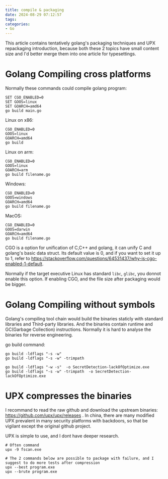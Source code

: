 ```yaml
---
title: compile & packaging
date: 2024-08-29 07:12:57
tags:
categories:
- Go
---
```


This article contains tentatively golang's packaging techniques and UPX repackaging introduction, because both these 2 topics have small content size and I'd better merge them into one article for typesettings.

# Golang Compiling cross platforms

Normally these commands could compile golang program:

    SET CGO_ENABLED=0
    SET GOOS=linux
    SET GOARCH=amd64
    go build main.go

Linux on x86:

    CGO_ENABLED=0 
    GOOS=linux 
    GOARCH=amd64 
    go build

Linux on arm:

    CGO_ENABLED=0
    GOOS=linux
    GOARCH=arm
    go build filename.go

Windows:

    CGO_ENABLED=0
    GOOS=windows
    GOARCH=amd64
    go build filename.go

MacOS:

    CGO_ENABLED=0
    GOOS=darwin
    GOARCH=amd64
    go build filename.go

CGO is a option for unification of C,C++ and golang, it can unify C and golang's basic data struct. Its default value is 0, and if you want to set it up to 1, refer to https://stackoverflow.com/questions/64531437/why-is-cgo-enabled-1-default. 

Normally if the target executive Linux has standard `libc`, `glibc`, you donnot enable this option. If enabling CGO, and the file size after packaging would be bigger.

# Golang Compiling without symbols

Golang's compiling tool chain would build the binaries staticly with standard libraries and Third-party libraries. And the binaries contain runtime and GC(Garbage Collection) instructions. Normally it is hard to analyse the binaries for reverse engineering.

go build command:

    go build -ldflags "-s -w"
    go build -ldflags "-s -w" -trimpath

    go build -ldflags "-w -s"  -o SecretDetection-lackOfOptimize.exe
    go build -ldflags "-s -w" -trimpath  -o SecretDetection-lackOfOptimize.exe

# UPX compresses the binaries

I recommand to read the raw github and download the upstream binaries: https://github.com/upx/upx/releases . In china, there are many modified UPX prevalent in many security platforms with backdoors, so that be vigilant except the original github project.

UPX is simple to use, and I dont have deeper research.

    # Often command
    upx -9 fscan.exe

    # The 2 commands below are possible to package with failure, and I suggest to do more tests after compression
    upx --best program.exe
    upx --brute program.exe
